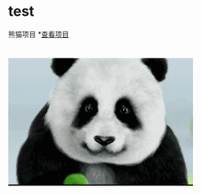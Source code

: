 # test
熊猫项目
*[查看项目](https://github.com/lk1583880553/test/blob/master/README.md)
#
![image](https://github.com/lk1583880553/test/blob/master/panda1.gif)

